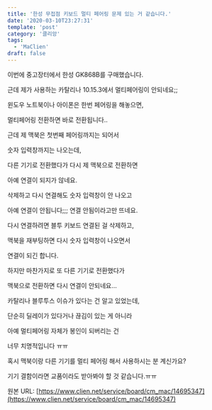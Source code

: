 ```yaml
---
title: '한성 무접점 키보드 멀티 페어링 문제 있는 거 같습니다.'
date: '2020-03-10T23:27:31'
template: 'post'
category: '클리앙'
tags: 
  - 'MaClien'
draft: false
---
```


이번에 중고장터에서 한성 GK868B를 구매했습니다.

근데 제가 사용하는 카탈리나 10.15.3에서 멀티페어링이 안되네요;;

  

윈도우 노트북이나 아이폰은 한번 페어링을 해놓으면, 

멀티페어링 전환하면 바로 전환됩니다..

  

근데 제 맥북은 첫번째 페어링까지는 되어서 

숫자 입력창까지는 나오는데, 

다른 기기로 전환했다가 다시 제 맥북으로 전환하면

아예 연결이 되지가 않네요.

  

삭제하고 다시 연결해도 숫자 입력창이 안 나오고

아예 연결이 안됩니다;;; 연결 안됨이라고만 뜨네요.

  

다시 연결하려면 블투 키보드 연결된 걸 삭제하고,

맥북을 재부팅하면 다시 숫자 입력창이 나오면서

연결이 되긴 합니다. 

  

하지만 마찬가지로 또 다른 기기로 전환했다가

맥북으로 전환하면 다시 연결이 안되네요...

  

카탈리나 블루투스 이슈가 있다는 건 알고 있었는데,

단순히 딜레이가 있다거나 끊김이 있는 게 아니라

아예 멀티페어링 자체가 봉인이 되버리는 건

너무 치명적입니다 ㅠㅠ

  

혹시 맥북이랑 다른 기기를 멀티 페어링 해서 사용하시는 분 계신가요?

기기 결함이라면 교품이라도 받아봐야 할 것 같습니다.ㅠㅠ

원본 URL: [https://www.clien.net/service/board/cm_mac/14695347](https://www.clien.net/service/board/cm_mac/14695347)